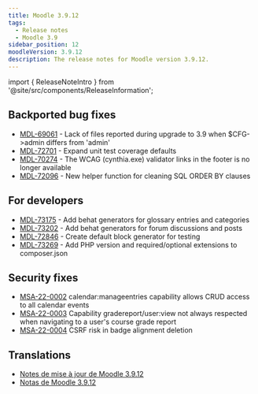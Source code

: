 ```yaml
---
title: Moodle 3.9.12
tags:
  - Release notes
  - Moodle 3.9
sidebar_position: 12
moodleVersion: 3.9.12
description: The release notes for Moodle version 3.9.12.
---
```


import { ReleaseNoteIntro } from '@site/src/components/ReleaseInformation';

<ReleaseNoteIntro releaseName={frontMatter.moodleVersion} />

## Backported bug fixes

- [MDL-69061](https://tracker.moodle.org/browse/MDL-69061) - Lack of files reported during upgrade to 3.9 when $CFG->admin differs from 'admin'
- [MDL-72701](https://tracker.moodle.org/browse/MDL-72701) - Expand unit test coverage defaults
- [MDL-70274](https://tracker.moodle.org/browse/MDL-70274) - The WCAG (cynthia.exe) validator links in the footer is no longer available
- [MDL-72096](https://tracker.moodle.org/browse/MDL-72096) - New helper function for cleaning SQL ORDER BY clauses

## For developers

- [MDL-73175](https://tracker.moodle.org/browse/MDL-73175) - Add behat generators for glossary entries and categories
- [MDL-73202](https://tracker.moodle.org/browse/MDL-73202) - Add behat generators for forum discussions and posts
- [MDL-72846](https://tracker.moodle.org/browse/MDL-72846) - Create default block generator for testing
- [MDL-73269](https://tracker.moodle.org/browse/MDL-73269) - Add PHP version and required/optional extensions to composer.json

## Security fixes

- [MSA-22-0002](https://moodle.org/mod/forum/discuss.php?d=431100) calendar:manageentries capability allows CRUD access to all calendar events
- [MSA-22-0003](https://moodle.org/mod/forum/discuss.php?d=431102) Capability gradereport/user:view not always respected when navigating to a user's course grade report
- [MSA-22-0004](https://moodle.org/mod/forum/discuss.php?d=431103) CSRF risk in badge alignment deletion

## Translations

- [Notes de mise à jour de Moodle 3.9.12](https://docs.moodle.org/fr/Notes_de_mise_à_jour_de_Moodle_3.9.12)
- [Notas de Moodle 3.9.12](https://docs.moodle.org/es/Notas_de_Moodle_3.9.12)
